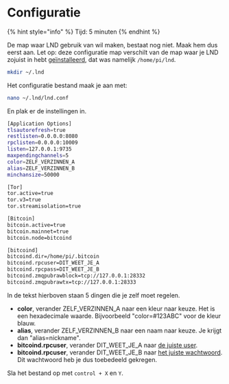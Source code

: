 # Configuratie

{% hint style="info" %}
Tijd: 5 minuten
{% endhint %}

De map waar LND gebruik van wil maken, bestaat nog niet. Maak hem dus eerst aan. Let op: deze configuratie map verschilt van de map waar je LND zojuist in hebt [geïnstalleerd](https://node.bitdeal.nl/lightning/installatie), dat was namelijk `/home/pi/lnd`.

```bash
mkdir ~/.lnd
```

Het configuratie bestand maak je aan met:

```bash
nano ~/.lnd/lnd.conf
```

En plak er de instellingen in.

```bash
[Application Options]
tlsautorefresh=true
restlisten=0.0.0.0:8080
rpclisten=0.0.0.0:10009
listen=127.0.0.1:9735
maxpendingchannels=5
color=ZELF_VERZINNEN_A
alias=ZELF_VERZINNEN_B
minchansize=50000

[Tor]
tor.active=true
tor.v3=true
tor.streamisolation=true

[Bitcoin]
bitcoin.active=true
bitcoin.mainnet=true
bitcoin.node=bitcoind

[bitcoind]
bitcoind.dir=/home/pi/.bitcoin
bitcoind.rpcuser=DIT_WEET_JE_A
bitcoind.rpcpass=DIT_WEET_JE_B
bitcoind.zmqpubrawblock=tcp://127.0.0.1:28332
bitcoind.zmqpubrawtx=tcp://127.0.0.1:28333
```

In de tekst hierboven staan 5 dingen die je zelf moet regelen.

-   **color**, verander ZELF_VERZINNEN_A naar een kleur naar keuze. Het is een hexadecimale waarde. Bijvoorbeeld "color=\#123ABC" voor de kleur blauw.
-   **alias**, verander ZELF_VERZINNEN_B naar een naam naar keuze. Je krijgt dan "alias=nickname".
-   **bitcoind.rpcuser**, verander DIT_WEET_JE_A naar [de juiste user](https://node.bitdeal.nl/bitcoin-core/configuratie-en-starten#authenticatie).
-   **bitcoind.rpcuser**, verander DIT_WEET_JE_B naar [het juiste wachtwoord](https://node.bitdeal.nl/bitcoin-core/configuratie-en-starten#authenticatie). Dit wachtwoord heb je dus toebedeeld gekregen.

Sla het bestand op met `control + X` en `Y`.
